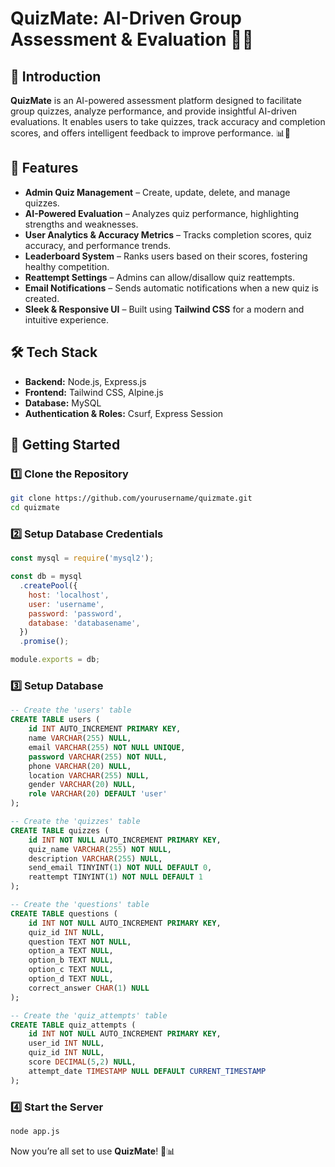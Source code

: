 # QuizMate: AI-Driven Group Assessment & Evaluation 📝🎯  

## 🚀 Introduction  
**QuizMate** is an AI-powered assessment platform designed to facilitate group quizzes, analyze performance, and provide insightful AI-driven evaluations. It enables users to take quizzes, track accuracy and completion scores, and offers intelligent feedback to improve performance. 📊🧠  

## 🎯 Features  
- **Admin Quiz Management** – Create, update, delete, and manage quizzes.  
- **AI-Powered Evaluation** – Analyzes quiz performance, highlighting strengths and weaknesses.  
- **User Analytics & Accuracy Metrics** – Tracks completion scores, quiz accuracy, and performance trends.  
- **Leaderboard System** – Ranks users based on their scores, fostering healthy competition.  
- **Reattempt Settings** – Admins can allow/disallow quiz reattempts.  
- **Email Notifications** – Sends automatic notifications when a new quiz is created.  
- **Sleek & Responsive UI** – Built using **Tailwind CSS** for a modern and intuitive experience.  

## 🛠️ Tech Stack  
- **Backend:** Node.js, Express.js  
- **Frontend:** Tailwind CSS, Alpine.js  
- **Database:** MySQL  
- **Authentication & Roles:** Csurf, Express Session  

## 🚀 Getting Started  

### 1️⃣ Clone the Repository  
```sh  
git clone https://github.com/yourusername/quizmate.git  
cd quizmate  
```

### 2️⃣ Setup Database Credentials  
```js  
const mysql = require('mysql2');

const db = mysql
  .createPool({
    host: 'localhost',
    user: 'username',
    password: 'password',
    database: 'databasename',
  })
  .promise();

module.exports = db;
```

### 3️⃣ Setup Database  
```sql  
-- Create the 'users' table  
CREATE TABLE users (  
    id INT AUTO_INCREMENT PRIMARY KEY,  
    name VARCHAR(255) NULL,  
    email VARCHAR(255) NOT NULL UNIQUE,  
    password VARCHAR(255) NOT NULL,  
    phone VARCHAR(20) NULL,  
    location VARCHAR(255) NULL,  
    gender VARCHAR(20) NULL,  
    role VARCHAR(20) DEFAULT 'user'  
);

-- Create the 'quizzes' table  
CREATE TABLE quizzes (  
    id INT NOT NULL AUTO_INCREMENT PRIMARY KEY,  
    quiz_name VARCHAR(255) NOT NULL,  
    description VARCHAR(255) NULL,  
    send_email TINYINT(1) NOT NULL DEFAULT 0,  
    reattempt TINYINT(1) NOT NULL DEFAULT 1  
);

-- Create the 'questions' table  
CREATE TABLE questions (  
    id INT NOT NULL AUTO_INCREMENT PRIMARY KEY,  
    quiz_id INT NULL,  
    question TEXT NOT NULL,  
    option_a TEXT NULL,  
    option_b TEXT NULL,  
    option_c TEXT NULL,  
    option_d TEXT NULL,  
    correct_answer CHAR(1) NULL  
);

-- Create the 'quiz_attempts' table  
CREATE TABLE quiz_attempts (  
    id INT NOT NULL AUTO_INCREMENT PRIMARY KEY,  
    user_id INT NULL,  
    quiz_id INT NULL,  
    score DECIMAL(5,2) NULL,  
    attempt_date TIMESTAMP NULL DEFAULT CURRENT_TIMESTAMP  
);
```

### 4️⃣ Start the Server  
```sh  
node app.js  
```  

Now you’re all set to use **QuizMate**! 🚀📊

